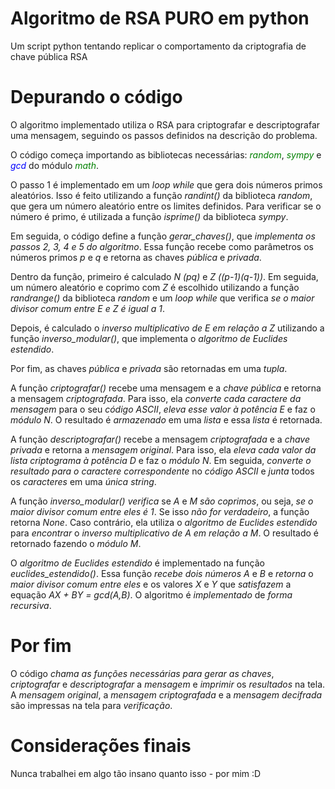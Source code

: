 # Algoritmo de RSA PURO em python
 Um script python tentando replicar o comportamento da criptografia de chave pública RSA

# Depurando o código
 O algoritmo implementado utiliza o RSA para criptografar e descriptografar uma mensagem, seguindo os passos definidos na descrição do problema.

 O código começa importando as bibliotecas necessárias: <span style="color: green">*random*</span>, <span style="color: green">*sympy*</span> e <span style="color: blue">*gcd*</span> do módulo <span style="color: green">*math*</span>.

 O passo 1 é implementado em um *loop while* que gera dois números primos aleatórios. Isso é feito utilizando a função *randint()* da biblioteca *random*, que gera um número aleatório entre os limites definidos. Para verificar se o número é primo, é utilizada a função *isprime()* da biblioteca *sympy*.

 Em seguida, o código define a função *gerar_chaves()*, que *implementa os passos 2, 3, 4 e 5 do algoritmo*. Essa função recebe como parâmetros os números primos *p* e *q* e retorna as chaves *pública* e *privada*.

 Dentro da função, primeiro é calculado *N (pq)* e *Z ((p-1)(q-1))*. Em seguida, um número aleatório e coprimo com *Z* é escolhido utilizando a função *randrange()* da biblioteca *random* e um *loop while* que verifica *se o maior divisor comum entre E e Z é igual a 1*.

 Depois, é calculado o *inverso multiplicativo de E em relação a Z* utilizando a função *inverso_modular()*, que implementa o *algoritmo de Euclides estendido*.

 Por fim, as chaves *pública* e *privada* são retornadas em uma *tupla*.

 A função *criptografar()* recebe uma mensagem e a *chave pública* e retorna a mensagem *criptografada*. Para isso, ela *converte cada caractere da mensagem* para o seu *código ASCII*, *eleva esse valor à potência E* e faz o *módulo N*. O resultado é *armazenado* em uma *lista* e essa *lista* é retornada.

 A função *descriptografar()* recebe a mensagem *criptografada* e a *chave privada* e retorna a *mensagem original*. Para isso, ela *eleva cada valor da lista criptograma à potência D* e faz o *módulo N*. Em seguida, *converte o resultado para o caractere correspondente* no *código ASCII* e *junta* todos os *caracteres* em uma *única string*.

 A função *inverso_modular()* *verifica* se *A* e *M* *são coprimos*, ou seja, *se o maior divisor comum entre eles é 1*. Se isso *não for verdadeiro*, a função retorna *None*. Caso contrário, ela utiliza o *algoritmo de Euclides estendido* para *encontrar* o *inverso multiplicativo de A em relação a M*. O resultado é retornado fazendo o *módulo M*.

 O *algoritmo de Euclides estendido* é implementado na função *euclides_estendido()*. Essa função *recebe dois números* *A* e *B* e *retorna* o *maior divisor comum entre eles* e os valores *X* e *Y* que *satisfazem* a equação *AX + BY = gcd(A,B)*. O algoritmo é *implementado* de *forma recursiva*.

 # Por fim 
 O código *chama as funções necessárias para gerar as chaves*, *criptografar* e *descriptografar* a *mensagem* e *imprimir* os *resultados* na tela. A *mensagem original*, a *mensagem criptografada* e a *mensagem decifrada* são impressas na tela para *verificação*.

# Considerações finais
 Nunca trabalhei em algo tão insano quanto isso - por mim :D